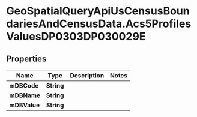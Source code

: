 # GeoSpatialQueryApiUsCensusBoundariesAndCensusData.Acs5ProfilesValuesDP0303DP030029E

## Properties

Name | Type | Description | Notes
------------ | ------------- | ------------- | -------------
**mDBCode** | **String** |  | 
**mDBName** | **String** |  | 
**mDBValue** | **String** |  | 


